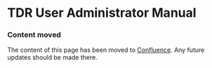 # TDR User Administrator Manual

### Content moved

The content of this page has been moved to [Confluence](https://national-archives.atlassian.net/wiki/spaces/DA/pages/840892445/TDR+User+Administrator+Manual). Any future updates should be made there.